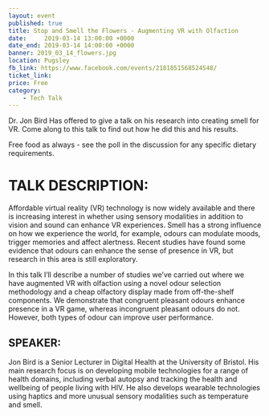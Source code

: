 ```yaml
---
layout: event
published: true
title: Stop and Smell the Flowers - Augmenting VR with Olfaction
date:     2019-03-14 13:00:00 +0000
date_end: 2019-03-14 14:00:00 +0000 
banner: 2019_03_14_flowers.jpg
location: Pugsley
fb_link: https://www.facebook.com/events/2181851568524548/
ticket_link:
price: Free
category:
    - Tech Talk
---
```


Dr. Jon Bird Has offered to give a talk on his research into creating smell for VR.  Come along to this talk to find out how he did this and his results.

Free food as always - see the poll in the discussion for any specific dietary requirements.
# TALK DESCRIPTION:
Affordable virtual reality (VR) technology is now widely available and there is increasing interest in whether using sensory modalities in addition to vision and sound can enhance VR experiences. Smell has a strong influence on how we experience the world, for example, odours can modulate moods, trigger memories and affect alertness. Recent studies have found some evidence that odours can enhance the sense of presence in VR, but research in this area is still exploratory.

In this talk I’ll describe a number of studies we’ve carried out where we have augmented VR with olfaction using a novel odour selection methodology and a cheap olfactory display made from off-the-shelf components. We demonstrate that congruent pleasant odours enhance presence in a VR game, whereas incongruent pleasant odours do not. However, both types of odour can improve user performance.

## SPEAKER:
Jon Bird is a Senior Lecturer in Digital Health at the University of Bristol. His main research focus is on developing mobile technologies for a range of health domains, including verbal autopsy and tracking the health and wellbeing of people living with HIV. He also develops wearable technologies using haptics and more unusual sensory modalities such as temperature and smell.
